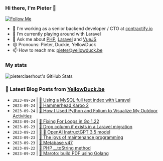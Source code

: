 ### Hi there, I'm Pieter 👋  
[![Follow Me](https://img.shields.io/github/followers/pieterclaerhout?label=Follow&style=social)](https://github.com/pieterclaerhout)

- 🏢 I'm working as a senior backend developer / CTO at [contractify.io](https://contractify.io)
- 🌱 I’m currently playing around with Laravel
- 💬 Ask me about [PHP](https://php.net), [Laravel](http://laravel.com) and [VueJS](https://vuejs.org)
- 😄 Pronouns: Pieter, Duckie, YellowDuck
- 📫 How to reach me: pieter@yellowduck.be

### My stats

![pieterclaerhout's GitHub Stats](https://github-readme-stats.vercel.app/api?username=pieterclaerhout&show_icons=true&count_private=true&line_height=40)

### 📩 Latest Blog Posts from [YellowDuck.be](https://www.yellowduck.be/)
<!-- BLOG-POST-LIST:START -->
- `2023-09-24` | [🐥 Using a MySQL full text index with Laravel](https://www.yellowduck.be/posts/using-a-mysql-full-text-index-with-laravel)  
- `2023-09-24` | [🔗 Hammerhead Karoo 2](https://www.yellowduck.be/posts/hammerhead-karoo-2)  
- `2023-09-24` | [🔗 How I Used Python and Folium to Visualize My Outdoor Activities](https://www.yellowduck.be/posts/how-i-used-python-and-folium-to-visualize-my-outdoor-activities)  
- `2023-09-24` | [🔗 Fixing For Loops in Go 1.22](https://www.yellowduck.be/posts/fixing-for-loops-in-go-1-22)  
- `2023-09-23` | [🐥 Drop column if exists in a Laravel migration](https://www.yellowduck.be/posts/drop-column-if-exists-in-a-laravel-migration)  
- `2023-09-23` | [🔗 🚀 OpenAI InstructGPT 3.5 model](https://www.yellowduck.be/posts/openai-instructgpt-3-5-model)  
- `2023-09-23` | [🔗 The joys of maintenance programming](https://www.yellowduck.be/posts/the-joys-of-maintenance-programming)  
- `2023-09-23` | [🔗 Metabase v47](https://www.yellowduck.be/posts/metabase-v47)  
- `2023-09-22` | [🐥 PHP __toString method](https://www.yellowduck.be/posts/php-__tostring-method)  
- `2023-09-22` | [🔗 Maroto: build PDF using Golang](https://www.yellowduck.be/posts/maroto-build-pdf-using-golang)  

<!-- BLOG-POST-LIST:END -->
